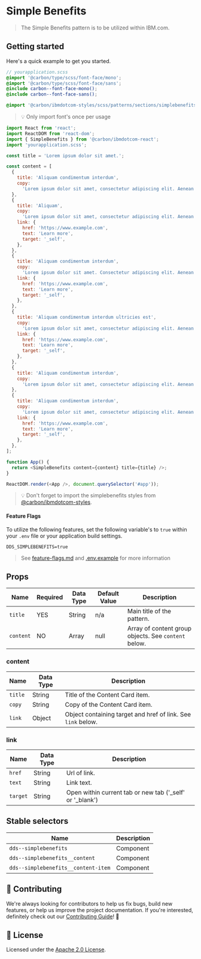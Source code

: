 # Simple Benefits

> The Simple Benefits pattern is to be utilized within IBM.com.

## Getting started

Here's a quick example to get you started.

```scss
// yourapplication.scss
@import '@carbon/type/scss/font-face/mono';
@import '@carbon/type/scss/font-face/sans';
@include carbon--font-face-mono();
@include carbon--font-face-sans();

@import '@carbon/ibmdotcom-styles/scss/patterns/sections/simplebenefits/index.scss';
```

> 💡 Only import font's once per usage

```javascript
import React from 'react';
import ReactDOM from 'react-dom';
import { SimpleBenefits } from '@carbon/ibmdotcom-react';
import 'yourapplication.scss';

const title = 'Lorem ipsum dolor sit amet.';

const content = [
  {
    title: 'Aliquam condimentum interdum',
    copy:
      'Lorem ipsum dolor sit amet, consectetur adipiscing elit. Aenean et ultricies est. Mauris iaculis eget dolor nec hendrerit. Phasellus at elit sollicitudin, sodales nulla quis, consequat libero.',
  },
  {
    title: 'Aliquam',
    copy:
      'Lorem ipsum dolor sit amet, consectetur adipiscing elit. Aenean et ultricies est. Mauris iaculis eget dolor nec hendrerit. Phasellus at elit sollicitudin, sodales nulla quis, consequat libero.',
    link: {
      href: 'https://www.example.com',
      text: 'Learn more',
      target: '_self',
    },
  },
  {
    title: 'Aliquam condimentum interdum',
    copy:
      'Lorem ipsum dolor sit amet. Consectetur adipiscing elit. Aenean et ultricies est. Aenean et ultricies est.',
    link: {
      href: 'https://www.example.com',
      text: 'Learn more',
      target: '_self',
    },
  },
  {
    title: 'Aliquam condimentum interdum ultricies est',
    copy:
      'Lorem ipsum dolor sit amet, consectetur adipiscing elit. Aenean et ultricies est.',
    link: {
      href: 'https://www.example.com',
      text: 'Learn more',
      target: '_self',
    },
  },
  {
    title: 'Aliquam condimentum interdum',
    copy:
      'Lorem ipsum dolor sit amet, consectetur adipiscing elit. Aenean et ultricies est. Mauris iaculis eget dolor nec hendrerit. Phasellus at elit sollicitudin, sodales nulla quis, consequat libero.',
  },
  {
    title: 'Aliquam condimentum interdum',
    copy:
      'Lorem ipsum dolor sit amet, consectetur adipiscing elit. Aenean et ultricies est. Mauris iaculis eget dolor nec hendrerit. Phasellus at elit sollicitudin, sodales nulla quis, consequat libero.',
    link: {
      href: 'https://www.example.com',
      text: 'Learn more',
      target: '_self',
    },
  },
];

function App() {
  return <SimpleBenefits content={content} title={title} />;
}

ReactDOM.render(<App />, document.querySelector('#app'));
```

> 💡 Don't forget to import the simplebenefits styles from
> [@carbon/ibmdotcom-styles](https://github.com/carbon-design-system/ibm-dotcom-library/blob/master/packages/styles).

#### Feature Flags

To utilize the following features, set the following variable's to `true` within
your `.env` file or your application build settings.

```
DDS_SIMPLEBENEFITS=true
```

> See
> [feature-flags.md](https://github.com/carbon-design-system/ibm-dotcom-library/blob/master/packages/patterns-react/docs/feature-flags.md)
> and
> [.env.example](https://github.com/carbon-design-system/ibm-dotcom-library/blob/master/packages/patterns-react/.env.example)
> for more information

## Props

| Name      | Required | Data Type | Default Value | Description                                          |
| --------- | -------- | --------- | ------------- | ---------------------------------------------------- |
| `title`   | YES      | String    | n/a           | Main title of the pattern.                           |
| `content` | NO       | Array     | null          | Array of content group objects. See `content` below. |

### content

| Name    | Data Type | Description                                                  |
| ------- | --------- | ------------------------------------------------------------ |
| `title` | String    | Title of the Content Card item.                              |
| `copy`  | String    | Copy of the Content Card item.                               |
| `link`  | Object    | Object containing target and href of link. See `link` below. |

### link

| Name     | Data Type | Description                                                |
| -------- | --------- | ---------------------------------------------------------- |
| `href`   | String    | Url of link.                                               |
| `text`   | String    | Link text.                                                 |
| `target` | String    | Open within current tab or new tab ('\_self' or '\_blank') |

## Stable selectors

| Name                                | Description |
| ----------------------------------- | ----------- |
| `dds--simplebenefits`               | Component   |
| `dds--simplebenefits__content`      | Component   |
| `dds--simplebenefits__content-item` | Component   |

## 🙌 Contributing

We're always looking for contributors to help us fix bugs, build new features,
or help us improve the project documentation. If you're interested, definitely
check out our
[Contributing Guide](https://github.com/carbon-design-system/ibm-dotcom-library/blob/master/.github/CONTRIBUTING.md)!
👀

## 📝 License

Licensed under the
[Apache 2.0 License](https://github.com/carbon-design-system/ibm-dotcom-library/blob/master/LICENSE).
